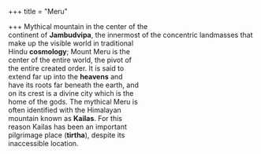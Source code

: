 +++
title = "Meru"

+++
Mythical mountain in the center of the  
continent of **Jambudvipa**, the innermost of the concentric landmasses that  
make up the visible world in traditional  
Hindu **cosmology**; Mount Meru is the  
center of the entire world, the pivot of  
the entire created order. It is said to  
extend far up into the **heavens** and  
have its roots far beneath the earth, and  
on its crest is a divine city which is the  
home of the gods. The mythical Meru is  
often identified with the Himalayan  
mountain known as **Kailas**. For this  
reason Kailas has been an important  
pilgrimage place (**tirtha**), despite its  
inaccessible location.
